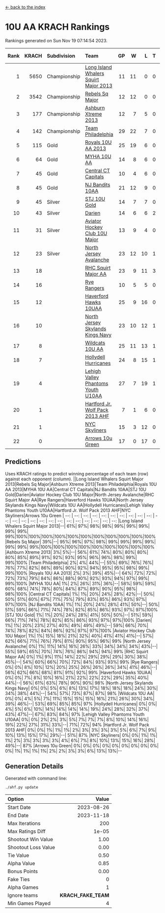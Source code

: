 [<- back to the index](readme.md)
# 10U AA KRACH Rankings
Rankings generated on Sun Nov 19 07:14:54 2023.

Rank|KRACH|Subdivision|Team|GP|W|L|T|OTW|OTL|SoS|Exp Wins|Win Diff
---:|---:|:---|:---|---:|---:|---:|---:|---:|---:|---:|---:|---:
1|5650|Championship|[Long Island Whalers Squirt Major 2013](https://gamesheetstats.com/seasons/3659/teams/140229/schedule)|11|11|0|0|0|0|78|11.8|-0.0
2|3542|Championship|[Rebels Sq Major](https://gamesheetstats.com/seasons/3659/teams/140243/schedule)|12|12|0|0|0|0|46|12.8|-0.0
3|177|Championship|[Ashburn Xtreme 2013](https://gamesheetstats.com/seasons/3659/teams/140230/schedule)|12|7|5|0|0|0|1191|7.9|0.0
4|142|Championship|[Team Philadelphia](https://gamesheetstats.com/seasons/3659/teams/140238/schedule)|29|22|7|0|0|1|414|22.9|0.0
5|115|Gold|[Royals 10U AA 2013](https://gamesheetstats.com/seasons/3659/teams/140237/schedule)|25|19|6|0|2|1|386|19.9|0.0
6|64|Gold|[MYHA 10U AA](https://gamesheetstats.com/seasons/3659/teams/140235/schedule)|14|8|6|0|0|0|649|8.9|0.0
7|45|Gold|[Central CT Capitals](https://gamesheetstats.com/seasons/3659/teams/140231/schedule)|10|4|6|0|0|0|1199|4.9|0.0
8|45|Gold|[NJ Bandits 10AA](https://gamesheetstats.com/seasons/3659/teams/140232/schedule)|21|12|9|0|0|1|301|12.9|0.0
9|45|Silver|[STJ 10U Gold](https://gamesheetstats.com/seasons/3659/teams/140234/schedule)|14|7|7|0|2|1|71|7.9|0.0
10|43|Silver|[Darien](https://gamesheetstats.com/seasons/3659/teams/140245/schedule)|14|6|6|2|0|0|735|7.9|0.0
11|31|Silver|[Aviator Hockey Club 10U Major](https://gamesheetstats.com/seasons/3659/teams/140244/schedule)|13|9|4|0|0|0|18|9.9|0.0
12|23|Silver|[North Jersey Avalanche](https://gamesheetstats.com/seasons/3659/teams/140249/schedule)|23|12|10|1|2|0|38|13.4|0.0
13|18||[RHC Squirt Major AA](https://gamesheetstats.com/seasons/3659/teams/140241/schedule)|23|9|11|3|1|0|280|11.4|0.0
14|16||[Rye Rangers](https://gamesheetstats.com/seasons/3659/teams/140242/schedule)|10|5|5|0|0|1|34|5.9|0.0
15|12||[Haverford Hawks 10UAA](https://gamesheetstats.com/seasons/3659/teams/140236/schedule)|25|9|16|0|0|0|186|9.9|0.0
16|10||[North Jersey Skylands Kings Navy](https://gamesheetstats.com/seasons/3659/teams/140247/schedule)|23|10|12|1|0|2|23|11.4|0.0
17|8||[Wildcats 10U AA](https://gamesheetstats.com/seasons/3659/teams/140250/schedule)|25|11|13|1|1|0|23|12.4|0.0
18|7||[Hollydell Hurricanes](https://gamesheetstats.com/seasons/3659/teams/140240/schedule)|24|8|15|1|0|1|404|9.4|0.0
19|4||[Lehigh Valley Phantoms Youth U10AA](https://gamesheetstats.com/seasons/3659/teams/140239/schedule)|27|7|19|1|0|0|238|8.4|0.0
20|1||[Hartford Jr. Wolf Pack 2013 AHF](https://gamesheetstats.com/seasons/3659/teams/140246/schedule)|7|1|6|0|0|0|455|1.9|0.0
21|1||[NYC Skyliners](https://gamesheetstats.com/seasons/3659/teams/140252/schedule)|15|3|12|0|0|0|18|3.9|0.0
22|0||[Arrows 10u Green](https://gamesheetstats.com/seasons/3659/teams/140251/schedule)|17|0|17|0|0|0|211|0.9|0.0

## Predictions
Uses KRACH ratings to predict winning percentage of each team (row) against each opponent (column).
||Long Island Whalers Squirt Major 2013|Rebels Sq Major|Ashburn Xtreme 2013|Team Philadelphia|Royals 10U AA 2013|MYHA 10U AA|Central CT Capitals|NJ Bandits 10AA|STJ 10U Gold|Darien|Aviator Hockey Club 10U Major|North Jersey Avalanche|RHC Squirt Major AA|Rye Rangers|Haverford Hawks 10UAA|North Jersey Skylands Kings Navy|Wildcats 10U AA|Hollydell Hurricanes|Lehigh Valley Phantoms Youth U10AA|Hartford Jr. Wolf Pack 2013 AHF|NYC Skyliners|Arrows 10u Green
| --: | --: | --: | --: | --: | --: | --: | --: | --: | --: | --: | --: | --: | --: | --: | --: | --: | --: | --: | --: | --: | --: | --: 
|Long Island Whalers Squirt Major 2013|--| 61%| 97%| 98%| 98%| 99%| 99%| 99%| 99%| 99%| 99%|100%|100%|100%|100%|100%|100%|100%|100%|100%|100%|100%
|Rebels Sq Major| 39%|--| 95%| 96%| 97%| 98%| 99%| 99%| 99%| 99%| 99%| 99%| 99%|100%|100%|100%|100%|100%|100%|100%|100%|100%
|Ashburn Xtreme 2013|  3%|  5%|--| 56%| 61%| 74%| 80%| 80%| 80%| 80%| 85%| 89%| 91%| 92%| 93%| 95%| 96%| 96%| 98%| 99%| 99%|100%
|Team Philadelphia|  2%|  4%| 44%|--| 55%| 69%| 76%| 76%| 76%| 77%| 82%| 86%| 89%| 90%| 92%| 94%| 95%| 95%| 98%| 99%| 99%|100%
|Royals 10U AA 2013|  2%|  3%| 39%| 45%|--| 64%| 72%| 72%| 72%| 73%| 79%| 84%| 86%| 88%| 90%| 92%| 93%| 94%| 97%| 99%| 99%|100%
|MYHA 10U AA|  1%|  2%| 26%| 31%| 36%|--| 58%| 59%| 59%| 60%| 68%| 74%| 78%| 80%| 84%| 87%| 89%| 90%| 95%| 98%| 98%|100%
|Central CT Capitals|  1%|  1%| 20%| 24%| 28%| 42%|--| 50%| 50%| 51%| 60%| 67%| 71%| 75%| 79%| 83%| 85%| 86%| 93%| 97%| 97%|100%
|NJ Bandits 10AA|  1%|  1%| 20%| 24%| 28%| 41%| 50%|--| 50%| 51%| 59%| 66%| 71%| 74%| 78%| 82%| 85%| 86%| 93%| 97%| 97%|100%
|STJ 10U Gold|  1%|  1%| 20%| 24%| 28%| 41%| 50%| 50%|--| 51%| 59%| 66%| 71%| 74%| 78%| 82%| 85%| 86%| 93%| 97%| 97%|100%
|Darien|  1%|  1%| 20%| 23%| 27%| 40%| 49%| 49%| 49%|--| 59%| 66%| 70%| 74%| 78%| 82%| 84%| 86%| 92%| 97%| 97%|100%
|Aviator Hockey Club 10U Major|  1%|  1%| 15%| 18%| 21%| 32%| 40%| 41%| 41%| 41%|--| 57%| 62%| 66%| 71%| 76%| 79%| 81%| 90%| 95%| 96%| 99%
|North Jersey Avalanche|  0%|  1%| 11%| 14%| 16%| 26%| 33%| 34%| 34%| 34%| 43%|--| 55%| 59%| 65%| 70%| 74%| 76%| 86%| 94%| 94%| 99%
|RHC Squirt Major AA|  0%|  1%|  9%| 11%| 14%| 22%| 29%| 29%| 29%| 30%| 38%| 45%|--| 54%| 60%| 66%| 70%| 72%| 84%| 93%| 93%| 99%
|Rye Rangers|  0%|  0%|  8%| 10%| 12%| 20%| 25%| 26%| 26%| 26%| 34%| 41%| 46%|--| 56%| 62%| 66%| 68%| 81%| 91%| 92%| 99%
|Haverford Hawks 10UAA|  0%|  0%|  7%|  8%| 10%| 16%| 21%| 22%| 22%| 22%| 29%| 35%| 40%| 44%|--| 56%| 61%| 63%| 78%| 90%| 90%| 98%
|North Jersey Skylands Kings Navy|  0%|  0%|  5%|  6%|  8%| 13%| 17%| 18%| 18%| 18%| 24%| 30%| 34%| 38%| 44%|--| 54%| 57%| 73%| 87%| 87%| 98%
|Wildcats 10U AA|  0%|  0%|  4%|  5%|  7%| 11%| 15%| 15%| 15%| 16%| 21%| 26%| 30%| 34%| 39%| 46%|--| 53%| 69%| 85%| 85%| 97%
|Hollydell Hurricanes|  0%|  0%|  4%|  5%|  6%| 10%| 14%| 14%| 14%| 14%| 19%| 24%| 28%| 32%| 37%| 43%| 47%|--| 67%| 83%| 84%| 97%
|Lehigh Valley Phantoms Youth U10AA|  0%|  0%|  2%|  2%|  3%|  5%|  7%|  7%|  7%|  8%| 10%| 14%| 16%| 19%| 22%| 27%| 31%| 33%|--| 71%| 72%| 94%
|Hartford Jr. Wolf Pack 2013 AHF|  0%|  0%|  1%|  1%|  1%|  2%|  3%|  3%|  3%|  3%|  5%|  6%|  7%|  9%| 10%| 13%| 15%| 17%| 29%|--| 51%| 87%
|NYC Skyliners|  0%|  0%|  1%|  1%|  1%|  2%|  3%|  3%|  3%|  3%|  4%|  6%|  7%|  8%| 10%| 13%| 15%| 16%| 28%| 49%|--| 87%
|Arrows 10u Green|  0%|  0%|  0%|  0%|  0%|  0%|  0%|  0%|  0%|  0%|  1%|  1%|  1%|  1%|  2%|  2%|  3%|  3%|  6%| 13%| 13%|--

## Generation Details

Generated with command line:
```
./ahf.py update
```

| Option | Value |
| :----- | ----: |
| Start Date | 2023-08-26 |
| End Date | 2023-11-18 |
| Max Iterations | 200 |
| Max Ratings Diff | 1e-05 |
| Shootout Win Value | 1.00 |
| Shootout Loss Value | 0.00 |
| Tie Value | 0.50 |
| Alpha Value | 0.85 |
| Bonus Points | 0.00 |
| Fake Ties | 0 |
| Alpha Games | 1 |
| Ignore teams | __KRACH_FAKE_TEAM__ |
| Min Games Played | 4 |

